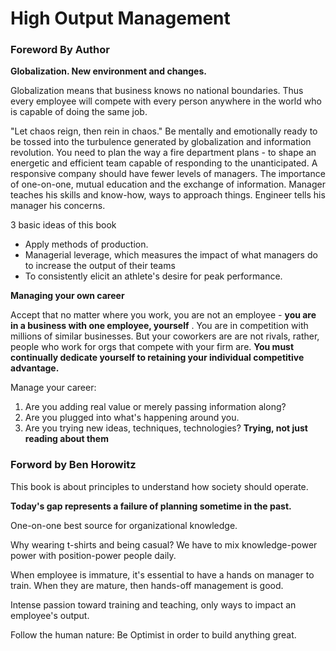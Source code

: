 # High Output Management

### Foreword By Author

**Globalization. New environment and changes.**

Globalization means that business knows no national boundaries. Thus every employee will compete with every person anywhere in the world who is capable of doing the same job.               

"Let chaos reign, then rein in chaos." Be mentally and emotionally ready to be tossed into the turbulence generated by globalization and information revolution. You need to plan the way a fire department plans - to shape an energetic and efficient team capable of responding to the unanticipated. A responsive company should have fewer levels of managers. The importance of one-on-one, mutual education and the exchange of information. Manager teaches his skills and know-how, ways to approach things. Engineer tells his manager his concerns.

3 basic ideas of this book 

- Apply methods of production. 
- Managerial leverage, which measures the impact of what managers do to increase the output of their teams        
- To consistently elicit an athlete's desire for peak performance.                    

**Managing your own career**

Accept that no matter where you work, you are not an employee - **you are in a business with one employee, yourself** . You are in competition with millions of similar businesses. But your coworkers are are not rivals, rather, people who work for orgs that compete with your firm are. **You must continually dedicate yourself to retaining your individual competitive advantage.**

Manage your career:

1. Are you adding real value or merely passing information along?
2. Are you plugged into what's happening around you.
3. Are you trying new ideas, techniques, technologies? **Trying, not just reading about them**



### Forword by Ben Horowitz

This book is about principles to understand how society should operate.

**Today's gap represents a failure of planning sometime in the past.**

One-on-one best source for organizational knowledge.

Why wearing t-shirts and being casual? We have to mix knowledge-power power with position-power people daily. 

When employee is immature, it's essential to have a hands on manager to train. When they are mature, then hands-off management is good.

Intense passion toward training and teaching, only ways to impact an employee's output.

Follow the human nature: Be Optimist in order to build anything great.